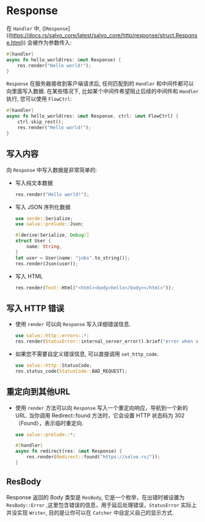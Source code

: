 # Response

在 `Handler` 中, ()`Response`]((https://docs.rs/salvo_core/latest/salvo_core/http/response/struct.Response.html)) 会被作为参数传入:

```rust
#[handler]
async fn hello_world(res: &mut Response) {
    res.render("Hello world!");
}
```

`Response` 在服务器接收到客户端请求后, 任何匹配到的 `Handler` 和中间件都可以向里面写入数据. 在某些情况下, 比如某个中间件希望阻止后续的中间件和 `Handler` 执行, 您可以使用 `FlowCtrl`:

```rust
#[handler]
async fn hello_world(res: &mut Response, ctrl: &mut FlowCtrl) {
    ctrl.skip_rest();
    res.render("Hello world!");
}
```

## 写入内容

向 `Response` 中写入数据是非常简单的:

- 写入纯文本数据

    ```rust
    res.render("Hello world!");
    ```

- 写入 JSON 序列化数据

    ```rust
    use serde::Serialize;
    use salvo::prelude::Json;

    #[derive(Serialize, Debug)]
    struct User {
        name: String,
    }
    let user = User{name: "jobs".to_string()};
    res.render(Json(user));
    ```

- 写入 HTML
    
    ```rust
    res.render(Text::Html("<html><body>hello</body></html>"));
    ```

## 写入 HTTP 错误


- 使用 `render` 可以向 `Response` 写入详细错误信息.

    ```rust
    use salvo::http::errors::*;
    res.render(StatusError::internal_server_error().brief("error when serialize object to json"))
    ```

- 如果您不需要自定义错误信息, 可以直接调用 `set_http_code`.

    ```rust
    use salvo::http::StatusCode;
    res.status_code(StatusCode::BAD_REQUEST);
    ```

## 重定向到其他URL
- 使用 `render` 方法可以向 `Response` 写入一个重定向响应，导航到一个新的URL. 当你调用 Redirect::found 方法时，它会设置 HTTP 状态码为 302（Found），表示临时重定向. 
    ```rust
    use salvo::prelude::*;

    #[handler]
    async fn redirect(res: &mut Response) {
        res.render(Redirect::found("https://salvo.rs/"));
    }
    ```


## ResBody

Response 返回的 Body 类型是 `ResBody`, 它是一个枚举，在出错时被设置为 `ResBody::Error` ,这里包含错误的信息，用于延后处理错误，`StatusError` 实际上并没实现 `Writer`, 目的是让你可以在 `Catcher` 中自定义自己的显示方式.